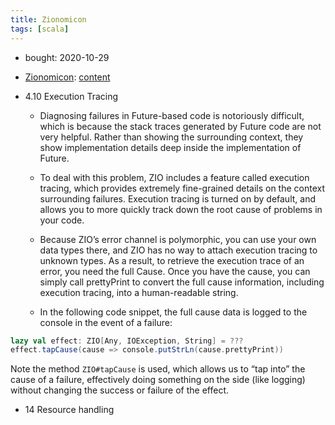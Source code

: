 ```yaml
---
title: Zionomicon
tags: [scala]
---
```

- bought: 2020-10-29

- [Zionomicon](https://www.zionomicon.com/): [content](https://u349705.ct.sendgrid.net/ls/click?upn=0A2jstIsZ2QEj3AAObpAemRZObDrvhGpC1dVmtMqlopBHFb1BvBtsr2h-2BuCw1qgO1SgXRdk7-2F2oPwlh86oPvkw-3D-3Dja-I_RjOL1L8c45P25AhIfibmqTN2ljHNj1KgxUFBHANzExUAMB7l2rZOfA8OOFZTXwa6QK6OxqkexGRqTrhmVEw1q-2FC7FbQW-2BjaLNCqUs0N66JQ-2F1aYBaFRQXSnHlIVoOpnrELwrOnWmHlyyIg-2FvIhiBc-2F9prLYmZ2RyQTvHfFVkIEd7V2bchY5cU2Qvfmfg-2FXlgokk1B5QHQV1im6q0Dp1WJg9xI2SiXxFZnPimmpTU4zqWDtCn7cXZ4o9U5reDcVKjpdbiwyPFqXdInogMLhJX6etc8FTJsSLKGiVwAmFH9ZTcXT2IOtlGZM8ix7jfIvn1ho5MycHvOxz3rd8SFqV1UIKyWmg-2BaLmIqqYjGA-2BGppGs3-2FcwUJ9gj1azw6Iym21r)
- 4.10 Execution Tracing
  - Diagnosing failures in Future-based code is notoriously difficult, which is because the stack traces generated by Future code are not very helpful. Rather than showing the surrounding context, they show implementation details deep inside the implementation of Future.

  - To deal with this problem, ZIO includes a feature called execution tracing,
which provides extremely fine-grained details on the context surrounding failures. Execution tracing is turned on by default, and allows you to more quickly track down the root cause of problems in your code.

  - Because ZIO’s error channel is polymorphic, you can use your own data types
there, and ZIO has no way to attach execution tracing to unknown types. As a
result, to retrieve the execution trace of an error, you need the full Cause. Once you have the cause, you can simply call prettyPrint to convert the full cause information, including execution tracing, into a human-readable string.

  - In the following code snippet, the full cause data is logged to the console in the event of a failure:

```scala
lazy val effect: ZIO[Any, IOException, String] = ???
effect.tapCause(cause => console.putStrLn(cause.prettyPrint))
```
Note the method `ZIO#tapCause` is used, which allows us to “tap into” the cause of a failure, effectively doing something on the side (like logging) without changing the success or failure of the effect.

- 14 Resource handling